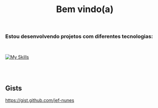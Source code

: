 <h1 align="center">Bem vindo(a)</h1><br>
<h3>Estou desenvolvendo projetos com diferentes tecnologias:</h3><br>

[![My Skills](https://skillicons.dev/icons?i=html,css,js,nodejs,react,java,spring,mysql,php,python,bash&theme=dark)](https://github.com/jef-nunes?tab=repositories)

<br><br>

## Gists
https://gist.github.com/jef-nunes

<!--
**jef-nunes/jef-nunes** is a ✨ _special_ ✨ repository because its `README.md` (this file) appears on your GitHub profile.

Here are some ideas to get you started:

- 🔭 I’m currently working on ...
- 🌱 I’m currently learning ...
- 👯 I’m looking to collaborate on ...
- 🤔 I’m looking for help with ...
- 💬 Ask me about ...
- 📫 How to reach me: ...
- 😄 Pronouns: ...
- ⚡ Fun fact: ...
-->
